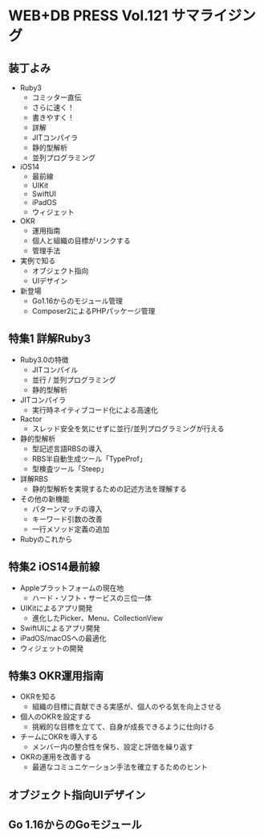 # WEB+DB PRESS Vol.121 サマライジング

## 装丁よみ

- Ruby3
  - コミッター直伝
  - さらに速く！
  - 書きやすく！
  - 詳解
  - JITコンパイラ
  - 静的型解析
  - 並列プログラミング
- iOS14
  - 最前線
  - UIKit
  - SwiftUI
  - iPadOS
  - ウィジェット
- OKR
  - 運用指南
  - 個人と組織の目標がリンクする
  - 管理手法
- 実例で知る
  - オブジェクト指向
  - UIデザイン
- 新登場
  - Go1.16からのモジュール管理
  - Composer2によるPHPパッケージ管理

## 特集1 詳解Ruby3

- Ruby3.0の特徴
  - JITコンパイル
  - 並行 / 並列プログラミング
  - 静的型解析
- JITコンパイラ
  - 実行時ネイティブコード化による高速化
- Ractor
  - スレッド安全を気にせずに並行/並列プログラミングが行える
- 静的型解析
  - 型記述言語RBSの導入
  - RBS半自動生成ツール「TypeProf」
  - 型検査ツール「Steep」
- 詳解RBS
  - 静的型解析を実現するための記述方法を理解する
- その他の新機能
  - パターンマッチの導入
  - キーワード引数の改善
  - 一行メソッド定義の追加
- Rubyのこれから

## 特集2 iOS14最前線

- Appleプラットフォームの現在地
  - ハード・ソフト・サービスの三位一体
- UIKitによるアプリ開発
  - 進化したPicker、Menu、CollectionView
- SwiftUIによるアプリ開発
- iPadOS/macOSへの最適化
- ウィジェットの開発

## 特集3 OKR運用指南

- OKRを知る
  - 組織の目標に貢献できる実感が、個人のやる気を向上させる
- 個人のOKRを設定する
  - 挑戦的な目標を立てて、自身が成長できるように仕向ける
- チームにOKRを導入する
  - メンバー内の整合性を保ち、設定と評価を繰り返す
- OKRの運用を改善する
  - 最適なコミュニケーション手法を確立するためのヒント

## オブジェクト指向UIデザイン

## Go 1.16からのGoモジュール

